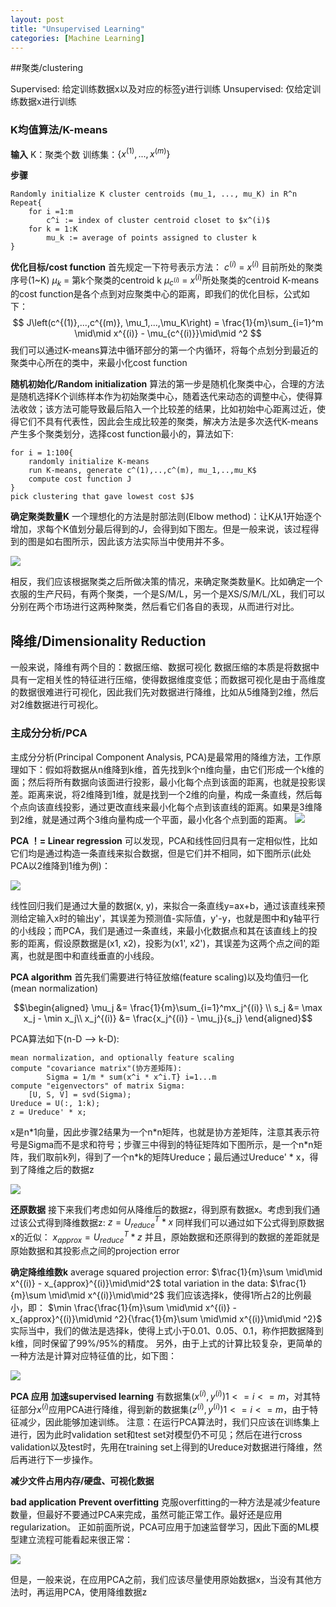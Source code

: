 ```yaml
---
layout: post
title: "Unsupervised Learning"
categories: [Machine Learning]
---
```


##聚类/clustering

Supervised: 给定训练数据x以及对应的标签y进行训练
Unsupervised: 仅给定训练数据x进行训练

### K均值算法/K-means

**输入**
K：聚类个数
训练集：$\{x^{(1)}, ..., x^{(m)}\}$

**步骤**
```
Randomly initialize K cluster centroids (mu_1, ..., mu_K) in R^n
Repeat{
    for i =1:m
        c^i := index of cluster centroid closet to $x^(i)$
    for k = 1:K
        mu_k := average of points assigned to cluster k
}
```

**优化目标/cost function**
首先规定一下符号表示方法：
$c^{(i)}$ = $x^{(i)}$ 目前所处的聚类序号(1~K)
$\mu_k$ = 第k个聚类的centroid k
$\mu_{c^{(i)}}$ = $x^{(i)}$所处聚类的centroid 
K-means的cost function是各个点到对应聚类中心的距离，即我们的优化目标，公式如下：
$$
J\left(c^{(1)},...,c^{(m)}, \mu_1,...,\mu_K\right) = \frac{1}{m}\sum_{i=1}^m \mid\mid x^{(i)} - \mu_{c^{(i)}}\mid\mid ^2
$$
我们可以通过K-means算法中循环部分的第一个内循环，将每个点划分到最近的聚类中心所在的类中，来最小化cost function

**随机初始化/Random initialization**
算法的第一步是随机化聚类中心，合理的方法是随机选择K个训练样本作为初始聚类中心，随着迭代来动态的调整中心，使得算法收敛；该方法可能导致最后陷入一个比较差的结果，比如初始中心距离过近，使得它们不具有代表性，因此会生成比较差的聚类，解决方法是多次迭代K-means产生多个聚类划分，选择cost function最小的，算法如下:

```
for i = 1:100{
    randomly initialize K-means
    run K-means, generate c^(1),..,c^(m), mu_1,..,mu_K$
    compute cost function J
}
pick clustering that gave lowest cost $J$
```

**确定聚类数量K**
一个理想化的方法是肘部法则(Elbow method)：让K从1开始逐个增加，求每个K值划分最后得到的$J$，会得到如下图左。但是一般来说，该过程得到的图是如右图所示，因此该方法实际当中使用并不多。

![](/assets/2016-02-08-Elbow-method.jpg)

相反，我们应该根据聚类之后所做决策的情况，来确定聚类数量K。比如确定一个衣服的生产尺码，有两个聚类，一个是S/M/L，另一个是XS/S/M/L/XL，我们可以分别在两个市场进行这两种聚类，然后看它们各自的表现，从而进行对比。

## 降维/Dimensionality Reduction
一般来说，降维有两个目的：数据压缩、数据可视化
数据压缩的本质是将数据中具有一定相关性的特征进行压缩，使得数据维度变低；而数据可视化是由于高维度的数据很难进行可视化，因此我们先对数据进行降维，比如从5维降到2维，然后对2维数据进行可视化。

### 主成分分析/PCA
主成分分析(Principal Component Analysis, PCA)是最常用的降维方法，工作原理如下：假如将数据从n维降到k维，首先找到k个n维向量，由它们形成一个k维的面；然后将所有数据向该面进行投影，最小化每个点到该面的距离，也就是投影误差。距离来说，将2维降到1维，就是找到一个2维的向量，构成一条直线，然后每个点向该直线投影，通过更改直线来最小化每个点到该直线的距离。如果是3维降到2维，就是通过两个3维向量构成一个平面，最小化各个点到面的距离。
![](/assets/2016-02-08-PCA.jpg)

**PCA ！= Linear regression**
可以发现，PCA和线性回归具有一定相似性，比如它们均是通过构造一条直线来拟合数据，但是它们并不相同，如下图所示(此处PCA以2维降到1维为例)：

![](/assets/2016-02-08-PCA-LS.jpg)

线性回归我们是通过大量的数据(x, y)，来拟合一条直线y=ax+b，通过该直线来预测给定输入x时的输出y'，其误差为预测值-实际值，y'-y，也就是图中和y轴平行的小线段；而PCA，我们是通过一条直线，来最小化数据点和其在该直线上的投影的距离，假设原数据是(x1, x2)，投影为(x1', x2')，其误差为这两个点之间的距离，也就是图中和直线垂直的小线段。

**PCA algorithm**
首先我们需要进行特征放缩(feature scaling)以及均值归一化(mean normalization)

$$\begin{aligned}
\mu_j &= \frac{1}{m}\sum_{i=1}^mx_j^{(i)} \\
s_j   &= \max x_j - \min x_j\\
x_j^{(i)} &= \frac{x_j^{(i)} - \mu_j}{s_j}
\end{aligned}$$

PCA算法如下(n-D --> k-D):

```
mean normalization, and optionally feature scaling
compute "covariance matrix"(协方差矩阵):
        Sigma = 1/m * sum(x^i * x^i.T} i=1...m
compute "eigenvectors" of matrix Sigma:
    [U, S, V] = svd(Sigma);
Ureduce = U(:, 1:k);
z = Ureduce' * x;
```

x是n\*1向量，因此步骤2结果为一个n\*n矩阵，也就是协方差矩阵，注意其表示符号是Sigma而不是求和符号；步骤三中得到的特征矩阵如下图所示，是一个n\*n矩阵，我们取前k列，得到了一个n\*k的矩阵Ureduce；最后通过Ureduce' \* x，得到了降维之后的数据z

![](/assets/2016-02-08-SVD.jpg)

**还原数据**
接下来我们考虑如何从降维后的数据z，得到原有数据x。考虑到我们通过该公式得到降维数据z:
$z = U_{reduce}^T * x$
同样我们可以通过如下公式得到原数据x的近似：
$x_{approx} = U_{reduce}^T * z$
并且，原始数据和还原得到的数据的差距就是原始数据和其投影点之间的projection error

**确定降维维数k**
average squared projection error: $\frac{1}{m}\sum \mid\mid x^{(i)} - x_{approx}^{(i)}\mid\mid^2$
total variation in the data: $\frac{1}{m}\sum \mid\mid x^{(i)}\mid\mid^2$
我们应该选择k，使得1所占2的比例最小，即：
$\min \frac{\frac{1}{m}\sum \mid\mid x^{(i)} - x_{approx}^{(i)}\mid\mid ^2}{\frac{1}{m}\sum \mid\mid x^{(i)}\mid\mid ^2}$
实际当中，我们的做法是选择k，使得上式小于0.01、0.05、0.1，称作把数据降到k维，同时保留了99%/95%的精度。
另外，由于上式的计算比较复杂，更简单的一种方法是计算对应特征值的比，如下图：

![](/assets/2016-02-08-dimension-K.jpg)

**PCA 应用**
**加速supervised learning**
有数据集$(x^{(i)}, y^{(i)})     1<=i<=m$，对其特征部分$x^{(i)}$应用PCA进行降维，得到新的数据集$(z^{(i)}, y^{(i)})     1<=i<=m$，由于特征减少，因此能够加速训练。
注意：在运行PCA算法时，我们只应该在训练集上进行，因为此时validation set和test set对模型仍不可见；然后在进行cross validation以及test时，先用在training set上得到的Ureduce对数据进行降维，然后再进行下一步操作。

**减少文件占用内存/硬盘、可视化数据**

**bad application**
**Prevent overfitting**
克服overfitting的一种方法是减少feature数量，但最好不要通过PCA来完成，虽然可能正常工作。最好还是应用regularization。
正如前面所说，PCA可应用于加速监督学习，因此下面的ML模型建立流程可能看起来很正常：

![](/assets/2016-02-08-pipeline.jpg)

但是，一般来说，在应用PCA之前，我们应该尽量使用原始数据x，当没有其他方法时，再运用PCA，使用降维数据z



